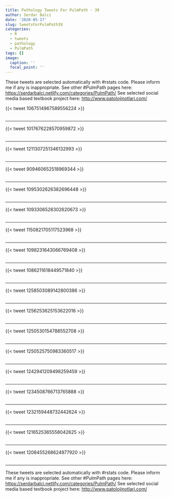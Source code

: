 ```yaml
---
title: Pathology Tweets For PulmPath - 39
author: Serdar Balci
date: '2020-05-17'
slug: tweetsForPulmPath39
categories:
  - R
  - tweets
  - pathology
  - PulmPath
tags: []
image:
  caption: ''
  focal_point: ''
---
```



These tweets are selected automatically with #rstats code. Please inform me if any is inappropriate.
See other #PulmPath pages here: https://serdarbalci.netlify.com/categories/PulmPath/ 
See selected social media based textbook project here: http://www.patolojinotlari.com/

{{< tweet 1067514967589556224 >}}
<br>
<br>
<hr>
{{< tweet 1017676228570959872 >}}
<br>
<br>
<hr>
{{< tweet 1211307251346132993 >}}
<br>
<br>
<hr>
{{< tweet 909460652518969344 >}}
<br>
<br>
<hr>
{{< tweet 1095302626382696448 >}}
<br>
<br>
<hr>
{{< tweet 1093306528302620673 >}}
<br>
<br>
<hr>
{{< tweet 1150821705117523968 >}}
<br>
<br>
<hr>
{{< tweet 1098231643066769408 >}}
<br>
<br>
<hr>
{{< tweet 1086211618449571840 >}}
<br>
<br>
<hr>
{{< tweet 1258503089142800386 >}}
<br>
<br>
<hr>
{{< tweet 1256253625153622016 >}}
<br>
<br>
<hr>
{{< tweet 1250530154788552708 >}}
<br>
<br>
<hr>
{{< tweet 1250525750983360517 >}}
<br>
<br>
<hr>
{{< tweet 1242941209498259459 >}}
<br>
<br>
<hr>
{{< tweet 1234508766713765888 >}}
<br>
<br>
<hr>
{{< tweet 1232159448732442624 >}}
<br>
<br>
<hr>
{{< tweet 1216525365558042625 >}}
<br>
<br>
<hr>
{{< tweet 1208455268624977920 >}}
<br>
<br>
<hr>


These tweets are selected automatically with #rstats code. Please inform me if any is inappropriate.
See other #PulmPath pages here: https://serdarbalci.netlify.com/categories/PulmPath/ 
See selected social media based textbook project here: http://www.patolojinotlari.com/
